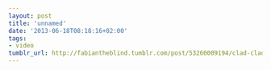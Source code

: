 ```yaml
---
layout: post
title: 'unnamed'
date: '2013-06-18T08:18:16+02:00'
tags:
- video
tumblr_url: http://fabiantheblind.tumblr.com/post/53260009194/clad-clad-saz-czech-tv-news-graphics-design
---
```

